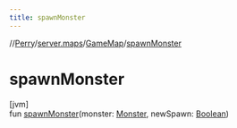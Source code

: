 ```yaml
---
title: spawnMonster
---
```

//[Perry](../../../index.html)/[server.maps](../index.html)/[GameMap](index.html)/[spawnMonster](spawn-monster.html)



# spawnMonster



[jvm]\
fun [spawnMonster](spawn-monster.html)(monster: [Monster](../../server.life/-monster/index.html), newSpawn: [Boolean](https://kotlinlang.org/api/latest/jvm/stdlib/kotlin/-boolean/index.html))





